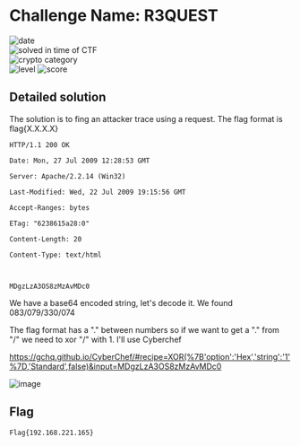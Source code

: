 
# Challenge Name: R3QUEST



![date](https://img.shields.io/badge/date-17.03.2021-brightgreen.svg)  
![solved in time of CTF](https://img.shields.io/badge/solved-in%20time%20of%20CTF-brightgreen.svg)   
![crypto category](https://img.shields.io/badge/category-Forensics-blueviolet.svg)   
![level](https://img.shields.io/badge/level-Easy-blue.svg)
![score](https://img.shields.io/badge/score-50-blue.svg)



## Detailed solution

The solution is to fing an attacker trace using a request. The flag format is flag{X.X.X.X}  

```
HTTP/1.1 200 OK

Date: Mon, 27 Jul 2009 12:28:53 GMT

Server: Apache/2.2.14 (Win32)

Last-Modified: Wed, 22 Jul 2009 19:15:56 GMT

Accept-Ranges: bytes

ETag: "6238615a28:0"

Content-Length: 20

Content-Type: text/html

 

MDgzLzA3OS8zMzAvMDc0
``` 

We have a base64 encoded string, let's decode it. We found 083/079/330/074  

The flag format has a "." between numbers so if we want to get a "." from "/" we need to xor "/" with 1. I'll use Cyberchef  

https://gchq.github.io/CyberChef/#recipe=XOR(%7B'option':'Hex','string':'1'%7D,'Standard',false)&input=MDgzLzA3OS8zMzAvMDc0  

![image](https://user-images.githubusercontent.com/72421091/113363441-c3fd0700-9348-11eb-9c35-f96508147bb6.png)


## Flag

```
Flag{192.168.221.165}
```
